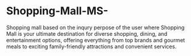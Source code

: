 # Shopping-Mall-MS-
Shopping mall based on the inqury perpose of the user where Shopping Mall is your ultimate destination for diverse shopping, dining, and entertainment options, offering everything from top brands and gourmet meals to exciting family-friendly attractions and convenient services.
